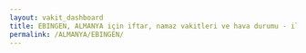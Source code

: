 ```yaml
---
layout: vakit_dashboard
title: EBINGEN, ALMANYA için iftar, namaz vakitleri ve hava durumu - ilçe/eyalet seç
permalink: /ALMANYA/EBINGEN/
---
```


<script type="text/javascript">
  var GLOBAL_COUNTRY = 'ALMANYA';
  var GLOBAL_CITY = 'EBINGEN';
  var GLOBAL_STATE = '';
  var lat = 72;
  var lon = 21;
</script>
